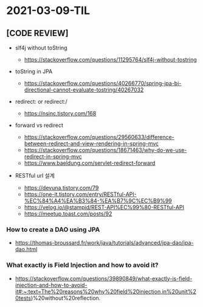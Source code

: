# 2021-03-09-TIL

## [CODE REVIEW]

- slf4j without toString
  - https://stackoverflow.com/questions/11295764/slf4j-without-tostring

- toString in JPA
  - https://stackoverflow.com/questions/40266770/spring-jpa-bi-directional-cannot-evaluate-tostring/40267032

- redirect: or redirect:/
  - https://nsinc.tistory.com/168
- forward vs redirect
  - https://stackoverflow.com/questions/29560633/difference-between-redirect-and-view-rendering-in-spring-mvc
  - https://stackoverflow.com/questions/18671463/why-do-we-use-redirect-in-spring-mvc
  - https://www.baeldung.com/servlet-redirect-forward

- RESTful url 설계
  - https://devuna.tistory.com/79
  - https://one-it.tistory.com/entry/RESTful-API-%EC%84%A4%EA%B3%84-%EA%B7%9C%EC%B9%99
  - https://velog.io/@stampid/REST-API%EC%99%80-RESTful-API
  - https://meetup.toast.com/posts/92



### How to create a DAO using JPA

- https://thomas-broussard.fr/work/java/tutorials/advanced/jpa-dao/jpa-dao.html

### What exactly is Field Injection and how to avoid it?

- https://stackoverflow.com/questions/39890849/what-exactly-is-field-injection-and-how-to-avoid-it#:~:text=The%20reasons%20why%20field%20injection,in%20unit%20tests)%20without%20reflection.